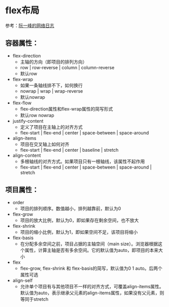 # flex布局
参考：[阮一峰的网络日志](http://www.ruanyifeng.com/blog/2015/07/flex-grammar.html?utm_source=tuicool)
## 容器属性：
- flex-direction
    - 主轴的方向（即项目的排列方向）
    - row | row-reverse | column | column-reverse
    - 默认row
- flex-wrap
    - 如果一条轴线排不下，如何换行
    - nowrap | wrap | wrap-reverse
    - 默认nowrap
- flex-flow
    - flex-direction属性和flex-wrap属性的简写形式
    - 默认row nowrap
- justify-content
    - 定义了项目在主轴上的对齐方式
    - flex-start | flex-end | center | space-between | space-around
- align-items
    - 项目在交叉轴上如何对齐
    - flex-start | flex-end | center | baseline | stretch
- align-content
    - 多根轴线的对齐方式。如果项目只有一根轴线，该属性不起作用
    - flex-start | flex-end | center | space-between | space-around | stretch

## 项目属性：
- order
    - 项目的排列顺序。数值越小，排列越靠前，默认为0
- flex-grow
    - 项目的放大比例，默认为0，即如果存在剩余空间，也不放大
- flex-shrink
    - 项目的缩小比例，默认为1，即如果空间不足，该项目将缩小
- flex-basis
    - 在分配多余空间之前，项目占据的主轴空间（main size）。浏览器根据这个属性，计算主轴是否有多余空间。它的默认值为auto，即项目的本来大小
- flex
    - flex-grow, flex-shrink 和 flex-basis的简写，默认值为0 1 auto。后两个属性可选
- align-self
    - 允许单个项目有与其他项目不一样的对齐方式，可覆盖align-items属性。默认值为auto，表示继承父元素的align-items属性，如果没有父元素，则等同于stretch
